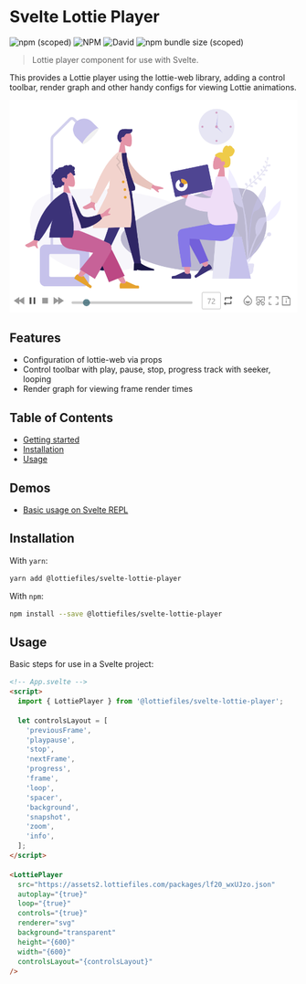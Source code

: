 # Svelte Lottie Player

![npm (scoped)](https://img.shields.io/npm/v/@lottiefiles/svelte-lottie-player?style=flat-square)
![NPM](https://img.shields.io/npm/l/@lottiefiles/svelte-lottie-player?style=flat-square)
![David](https://img.shields.io/david/LottieFiles/svelte-lottie-player?style=flat-square)
![npm bundle size (scoped)](https://img.shields.io/bundlephobia/min/@lottiefiles/svelte-lottie-player?style=flat-square)

> Lottie player component for use with Svelte.

This provides a Lottie player using the lottie-web library, adding a control toolbar, render graph and other handy
configs for viewing Lottie animations.

![Screenshot](assets/screenshot1.png?raw=true)

## Features

- Configuration of lottie-web via props
- Control toolbar with play, pause, stop, progress track with seeker, looping
- Render graph for viewing frame render times

## Table of Contents

- [Getting started](#getting-started)
- [Installation](#installation)
- [Usage](#usage)

## Demos

- [Basic usage on Svelte REPL](https://svelte.dev/repl/c7c774dba1464389af5d738a9e486658)

## Installation

With `yarn`:

```bash
yarn add @lottiefiles/svelte-lottie-player
```

With `npm`:

```bash
npm install --save @lottiefiles/svelte-lottie-player
```

## Usage

Basic steps for use in a Svelte project:

```html
<!-- App.svelte -->
<script>
  import { LottiePlayer } from '@lottiefiles/svelte-lottie-player';

  let controlsLayout = [
    'previousFrame',
    'playpause',
    'stop',
    'nextFrame',
    'progress',
    'frame',
    'loop',
    'spacer',
    'background',
    'snapshot',
    'zoom',
    'info',
  ];
</script>

<LottiePlayer
  src="https://assets2.lottiefiles.com/packages/lf20_wxUJzo.json"
  autoplay="{true}"
  loop="{true}"
  controls="{true}"
  renderer="svg"
  background="transparent"
  height="{600}"
  width="{600}"
  controlsLayout="{controlsLayout}"
/>
```

[examples-folder-url]: https://github.com/LottieFiles/svelte-lottie-player/tree/master/examples
[examples-basic]: https://github.com/LottieFiles/svelte-lottie-player/tree/master/examples/basic
